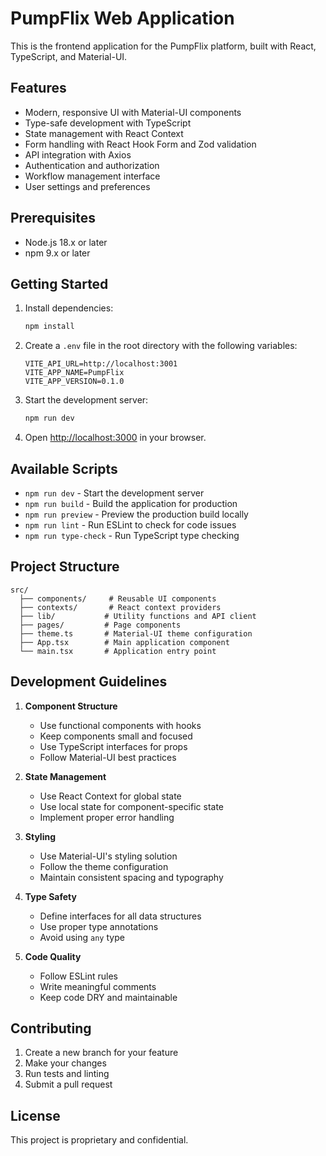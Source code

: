 # PumpFlix Web Application

This is the frontend application for the PumpFlix platform, built with React, TypeScript, and Material-UI.

## Features

- Modern, responsive UI with Material-UI components
- Type-safe development with TypeScript
- State management with React Context
- Form handling with React Hook Form and Zod validation
- API integration with Axios
- Authentication and authorization
- Workflow management interface
- User settings and preferences

## Prerequisites

- Node.js 18.x or later
- npm 9.x or later

## Getting Started

1. Install dependencies:
   ```bash
   npm install
   ```

2. Create a `.env` file in the root directory with the following variables:
   ```
   VITE_API_URL=http://localhost:3001
   VITE_APP_NAME=PumpFlix
   VITE_APP_VERSION=0.1.0
   ```

3. Start the development server:
   ```bash
   npm run dev
   ```

4. Open [http://localhost:3000](http://localhost:3000) in your browser.

## Available Scripts

- `npm run dev` - Start the development server
- `npm run build` - Build the application for production
- `npm run preview` - Preview the production build locally
- `npm run lint` - Run ESLint to check for code issues
- `npm run type-check` - Run TypeScript type checking

## Project Structure

```
src/
  ├── components/     # Reusable UI components
  ├── contexts/       # React context providers
  ├── lib/           # Utility functions and API client
  ├── pages/         # Page components
  ├── theme.ts       # Material-UI theme configuration
  ├── App.tsx        # Main application component
  └── main.tsx       # Application entry point
```

## Development Guidelines

1. **Component Structure**
   - Use functional components with hooks
   - Keep components small and focused
   - Use TypeScript interfaces for props
   - Follow Material-UI best practices

2. **State Management**
   - Use React Context for global state
   - Use local state for component-specific state
   - Implement proper error handling

3. **Styling**
   - Use Material-UI's styling solution
   - Follow the theme configuration
   - Maintain consistent spacing and typography

4. **Type Safety**
   - Define interfaces for all data structures
   - Use proper type annotations
   - Avoid using `any` type

5. **Code Quality**
   - Follow ESLint rules
   - Write meaningful comments
   - Keep code DRY and maintainable

## Contributing

1. Create a new branch for your feature
2. Make your changes
3. Run tests and linting
4. Submit a pull request

## License

This project is proprietary and confidential. 